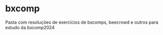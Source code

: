 # bxcomp
 Pasta com resoluções de exercícios de bxcomps, beecrowd e outros para estudo da bxcomp2024

